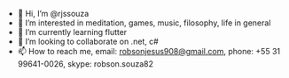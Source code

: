 - 👋 Hi, I’m @rjssouza
- 👀 I’m interested in meditation, games, music, filosophy, life in general
- 🌱 I’m currently learning flutter
- 💞️ I’m looking to collaborate on .net, c#
- 📫 How to reach me, email: robsonjesus908@gmail.com, phone: +55 31 99641-0026, skype: robson.souza82

<!---
rjssouza/rjssouza is a ✨ special ✨ repository because its `README.md` (this file) appears on your GitHub profile.
You can click the Preview link to take a look at your changes.
--->
